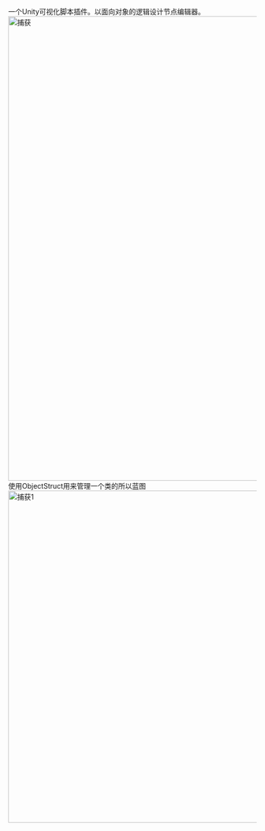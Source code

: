一个Unity可视化脚本插件。以面向对象的逻辑设计节点编辑器。
<img width="940" alt="捕获" src="https://user-images.githubusercontent.com/49430307/221845174-fe33caa2-6eef-4bb5-8a36-f27a59c78ec0.PNG">
使用ObjectStruct用来管理一个类的所以蓝图
<img width="672" alt="捕获1" src="https://user-images.githubusercontent.com/49430307/221846679-eac6fca7-e688-4461-b3db-16ae3bf1f3bf.PNG">
